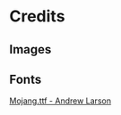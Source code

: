 Credits
=======

## Images

## Fonts

[Mojang.ttf - Andrew Larson](http://www.dafont.com/es/mojang.font)